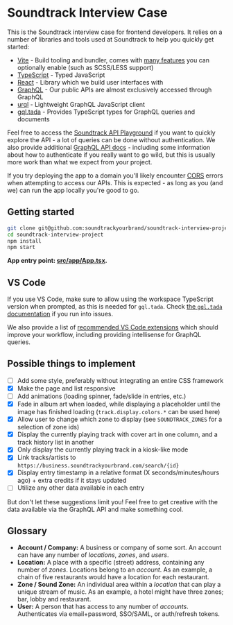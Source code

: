 # Soundtrack Interview Case

This is the Soundtrack interview case for frontend developers. It relies on a number of libraries and tools used at Soundtrack to help you quickly get started:

- [Vite](https://vite.dev/) - Build tooling and bundler, comes with [many features](https://vite.dev/guide/features.html) you can optionally enable (such as SCSS/LESS support)
- [TypeScript](https://www.typescriptlang.org/) - Typed JavaScript
- [React](https://react.dev/) - Library which we build user interfaces with
- [GraphQL](https://graphql.org/) - Our public APIs are almost exclusively accessed through GraphQL
- [urql](https://github.com/urql-graphql/urql) - Lightweight GraphQL JavaScript client
- [gql.tada](https://github.com/0no-co/gql.tada) - Provides TypeScript types for GraphQL queries and documents

Feel free to access the [Soundtrack API Playground](https://api.soundtrackyourbrand.com/v2/explore)
if you want to quickly explore the API - a lot of queries can be done without authentication.
We also provide additional [GraphQL API docs](https://api.soundtrackyourbrand.com/v2/docs) -
including some information about how to authenticate if you really want to go
wild, but this is usually more work than what we expect from your project.

If you try deploying the app to a domain you'll likely encounter
[CORS](https://developer.mozilla.org/en-US/docs/Web/HTTP/CORS) errors when
attempting to access our APIs. This is expected - as long as you (and we) can
run the app locally you're good to go.

## Getting started

```sh
git clone git@github.com:soundtrackyourbrand/soundtrack-interview-project.git
cd soundtrack-interview-project
npm install
npm start
```

**App entry point: [src/app/App.tsx](src/app/App.tsx).**

## VS Code

If you use VS Code, make sure to allow using the workspace TypeScript version when prompted, as this is needed for `gql.tada`.
Check [the `gql.tada` documentation](https://gql-tada.0no.co/get-started/) if you run into issues.

We also provide a list of [recommended VS Code extensions](.vscode/extensions.json) which should improve your workflow, including providing intellisense for GraphQL queries.

## Possible things to implement

- [ ] Add some style, preferably without integrating an entire CSS framework
- [x] Make the page and list responsive
- [ ] Add animations (loading spinner, fade/slide in entries, etc.)
- [x] Fade in album art when loaded, while displaying a placeholder until the image has finished loading (`track.display.colors.*` can be used here)
- [x] Allow user to change which zone to display (see `SOUNDTRACK_ZONES` for a selection of zone ids)
- [x] Display the currently playing track with cover art in one column, and a track history list in another
- [x] Only display the currently playing track in a kiosk-like mode
- [x] Link tracks/artists to `https://business.soundtrackyourbrand.com/search/{id}`
- [x] Display entry timestamp in a relative format (X seconds/minutes/hours ago) + extra credits if it stays updated
- [ ] Utilize any other data available in each entry

But don't let these suggestions limit you! Feel free to get creative with the data available via the GraphQL API and make something cool.

## Glossary

- **Account / Company:** A business or company of some sort. An account can have any number of _locations_, _zones_, and _users_.
- **Location:** A place with a specific (street) address, containing any number of _zones_. Locations belong to an _account_. As an example, a chain of five restaurants would have a location for each restaurant.
- **Zone / Sound Zone:** An individual area within a _location_ that can play a unique stream of music. As an example, a hotel might have three zones; bar, lobby and restaurant.
- **User:** A person that has access to any number of _accounts_. Authenticates via email+password, SSO/SAML, or auth/refresh tokens.
